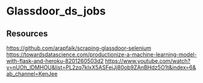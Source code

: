 # Glassdoor_ds_jobs

## Resources
https://github.com/arapfaik/scraping-glassdoor-selenium
https://towardsdatascience.com/productionize-a-machine-learning-model-with-flask-and-heroku-8201260503d2
https://www.youtube.com/watch?v=nUOh_lDMHOU&list=PL2zq7klxX5ASFejJj80ob9ZAnBHdz5O1t&index=6&ab_channel=KenJee

